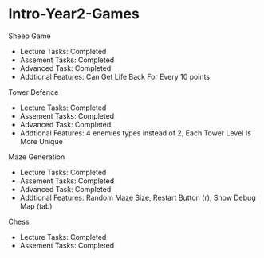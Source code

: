 # Intro-Year2-Games
Sheep Game 
- Lecture Tasks: Completed
- Assement Tasks: Completed
- Advanced Task: Completed
- Addtional Features: Can Get Life Back For Every 10 points

Tower Defence
- Lecture Tasks: Completed
- Assement Tasks: Completed
- Advanced Task: Completed
- Addtional Features: 4 enemies types instead of 2, Each Tower Level Is More Unique 

Maze Generation
- Lecture Tasks: Completed
- Assement Tasks: Completed
- Advanced Task: Completed
- Addtional Features: Random Maze Size, Restart Button (r), Show Debug Map (tab)

Chess
- Lecture Tasks: Completed
- Assement Tasks: Completed

